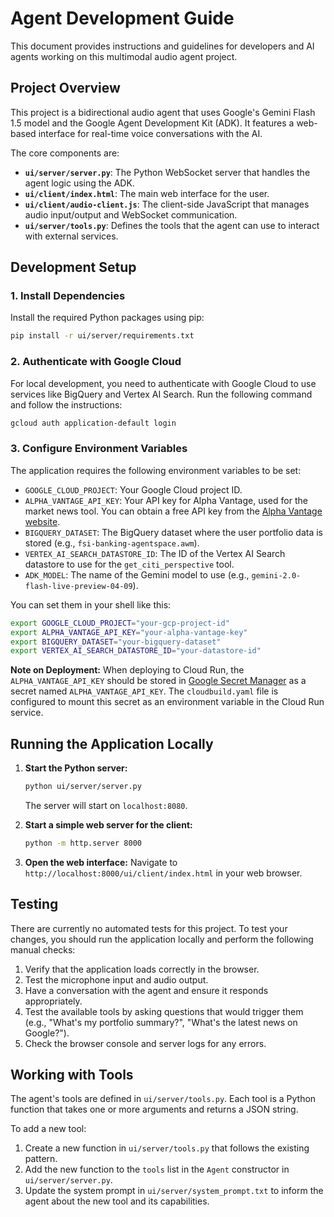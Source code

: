 # Agent Development Guide

This document provides instructions and guidelines for developers and AI agents working on this multimodal audio agent project.

## Project Overview

This project is a bidirectional audio agent that uses Google's Gemini Flash 1.5 model and the Google Agent Development Kit (ADK). It features a web-based interface for real-time voice conversations with the AI.

The core components are:
- **`ui/server/server.py`**: The Python WebSocket server that handles the agent logic using the ADK.
- **`ui/client/index.html`**: The main web interface for the user.
- **`ui/client/audio-client.js`**: The client-side JavaScript that manages audio input/output and WebSocket communication.
- **`ui/server/tools.py`**: Defines the tools that the agent can use to interact with external services.

## Development Setup

### 1. Install Dependencies

Install the required Python packages using pip:
```bash
pip install -r ui/server/requirements.txt
```

### 2. Authenticate with Google Cloud

For local development, you need to authenticate with Google Cloud to use services like BigQuery and Vertex AI Search. Run the following command and follow the instructions:

```bash
gcloud auth application-default login
```

### 3. Configure Environment Variables

The application requires the following environment variables to be set:

- `GOOGLE_CLOUD_PROJECT`: Your Google Cloud project ID.
- `ALPHA_VANTAGE_API_KEY`: Your API key for Alpha Vantage, used for the market news tool. You can obtain a free API key from the [Alpha Vantage website](https://www.alphavantage.co/support/#api-key).
- `BIGQUERY_DATASET`: The BigQuery dataset where the user portfolio data is stored (e.g., `fsi-banking-agentspace.awm`).
- `VERTEX_AI_SEARCH_DATASTORE_ID`: The ID of the Vertex AI Search datastore to use for the `get_citi_perspective` tool.
- `ADK_MODEL`: The name of the Gemini model to use (e.g., `gemini-2.0-flash-live-preview-04-09`).

You can set them in your shell like this:
```bash
export GOOGLE_CLOUD_PROJECT="your-gcp-project-id"
export ALPHA_VANTAGE_API_KEY="your-alpha-vantage-key"
export BIGQUERY_DATASET="your-bigquery-dataset"
export VERTEX_AI_SEARCH_DATASTORE_ID="your-datastore-id"
```

**Note on Deployment:** When deploying to Cloud Run, the `ALPHA_VANTAGE_API_KEY` should be stored in [Google Secret Manager](https://cloud.google.com/secret-manager) as a secret named `ALPHA_VANTAGE_API_KEY`. The `cloudbuild.yaml` file is configured to mount this secret as an environment variable in the Cloud Run service.

## Running the Application Locally

1.  **Start the Python server:**
    ```bash
    python ui/server/server.py
    ```
    The server will start on `localhost:8080`.

2.  **Start a simple web server for the client:**
    ```bash
    python -m http.server 8000
    ```

3.  **Open the web interface:**
    Navigate to `http://localhost:8000/ui/client/index.html` in your web browser.

## Testing

There are currently no automated tests for this project. To test your changes, you should run the application locally and perform the following manual checks:

1.  Verify that the application loads correctly in the browser.
2.  Test the microphone input and audio output.
3.  Have a conversation with the agent and ensure it responds appropriately.
4.  Test the available tools by asking questions that would trigger them (e.g., "What's my portfolio summary?", "What's the latest news on Google?").
5.  Check the browser console and server logs for any errors.

## Working with Tools

The agent's tools are defined in `ui/server/tools.py`. Each tool is a Python function that takes one or more arguments and returns a JSON string.

To add a new tool:
1.  Create a new function in `ui/server/tools.py` that follows the existing pattern.
2.  Add the new function to the `tools` list in the `Agent` constructor in `ui/server/server.py`.
3.  Update the system prompt in `ui/server/system_prompt.txt` to inform the agent about the new tool and its capabilities.
